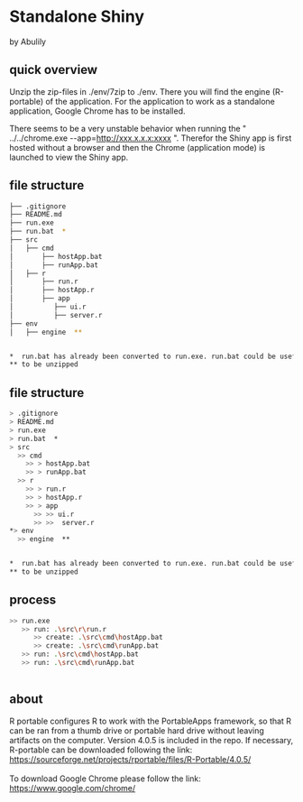 # Standalone Shiny
by Abulily

## quick overview
Unzip the zip-files in ./env/7zip to ./env. There you will find the engine (R-portable) of the application. For the application to work as a standalone application, Google Chrome has to be installed.

There seems to be a very unstable behavior when running the " ../../chrome.exe --app=http://xxx.x.x.x:xxxx ". Therefor the Shiny app is first hosted without a browser and then the Chrome (application mode) is launched to view the Shiny app.


## file structure
```bash
├── .gitignore
├── README.md
├── run.exe
├── run.bat  *
├── src
│   ├── cmd
│       ├── hostApp.bat
│       ├── runApp.bat
│   ├── r
│       ├── run.r
│       ├── hostApp.r
│       ├── app
│          ├── ui.r
│          ├── server.r
├── env
│   ├── engine  **


*  run.bat has already been converted to run.exe. run.bat could be usefull for debugging.
** to be unzipped

```

## file structure
```bash
> .gitignore
> README.md
> run.exe
> run.bat  *
> src
  >> cmd
    >> > hostApp.bat
    >> > runApp.bat
  >> r
    >> > run.r
    >> > hostApp.r
    >> > app
      >> >> ui.r
      >> >>  server.r
*> env
  >> engine  **


*  run.bat has already been converted to run.exe. run.bat could be usefull for debugging.
** to be unzipped

```


## process
```bash
>> run.exe
   >> run: .\src\r\run.r
      >> create: .\src\cmd\hostApp.bat
      >> create: .\src\cmd\runApp.bat
   >> run: .\src\cmd\hostApp.bat
   >> run: .\src\cmd\runApp.bat
  
```

## about

R portable configures R to work with the PortableApps framework, so that R can be ran from a thumb drive or portable hard drive without leaving artifacts on the computer. Version 4.0.5 is included in the repo. If necessary, R-portable can be downloaded following the link:  
https://sourceforge.net/projects/rportable/files/R-Portable/4.0.5/
\
\
To download Google Chrome please follow the link:  
https://www.google.com/chrome/
